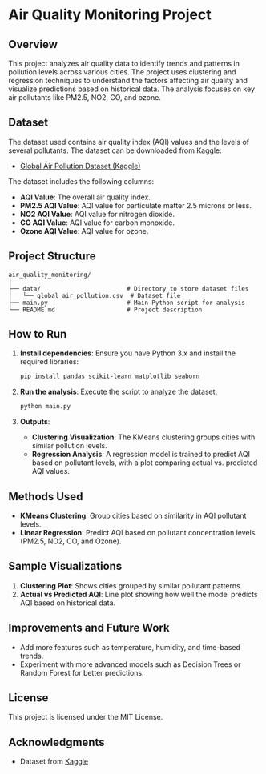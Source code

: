 # Air Quality Monitoring Project

## Overview
This project analyzes air quality data to identify trends and patterns in pollution levels across various cities. The project uses clustering and regression techniques to understand the factors affecting air quality and visualize predictions based on historical data. The analysis focuses on key air pollutants like PM2.5, NO2, CO, and ozone.

## Dataset
The dataset used contains air quality index (AQI) values and the levels of several pollutants. The dataset can be downloaded from Kaggle:

- [Global Air Pollution Dataset (Kaggle)](https://www.kaggle.com/datasets/hasibalmuzdadid/global-air-pollution-dataset)

The dataset includes the following columns:
- **AQI Value**: The overall air quality index.
- **PM2.5 AQI Value**: AQI value for particulate matter 2.5 microns or less.
- **NO2 AQI Value**: AQI value for nitrogen dioxide.
- **CO AQI Value**: AQI value for carbon monoxide.
- **Ozone AQI Value**: AQI value for ozone.

## Project Structure
```
air_quality_monitoring/
│
├── data/                        # Directory to store dataset files
│   └── global_air_pollution.csv  # Dataset file
├── main.py                      # Main Python script for analysis
└── README.md                    # Project description
```

## How to Run
1. **Install dependencies**: Ensure you have Python 3.x and install the required libraries:
    ```bash
    pip install pandas scikit-learn matplotlib seaborn
    ```

2. **Run the analysis**: Execute the script to analyze the dataset.
    ```bash
    python main.py
    ```

3. **Outputs**:
    - **Clustering Visualization**: The KMeans clustering groups cities with similar pollution levels.
    - **Regression Analysis**: A regression model is trained to predict AQI based on pollutant levels, with a plot comparing actual vs. predicted AQI values.

## Methods Used
- **KMeans Clustering**: Group cities based on similarity in AQI pollutant levels.
- **Linear Regression**: Predict AQI based on pollutant concentration levels (PM2.5, NO2, CO, and Ozone).
  
## Sample Visualizations
1. **Clustering Plot**: Shows cities grouped by similar pollutant patterns.
2. **Actual vs Predicted AQI**: Line plot showing how well the model predicts AQI based on historical data.

## Improvements and Future Work
- Add more features such as temperature, humidity, and time-based trends.
- Experiment with more advanced models such as Decision Trees or Random Forest for better predictions.
  
## License
This project is licensed under the MIT License.

## Acknowledgments
- Dataset from [Kaggle](https://www.kaggle.com/datasets/hasibalmuzdadid/global-air-pollution-dataset)
